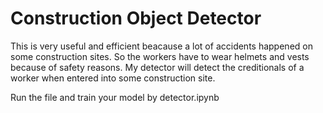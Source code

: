 # Construction Object Detector

This is very useful and efficient beacause a lot of accidents happened on some construction sites. So the workers have to wear helmets and vests because of safety reasons.
My detector will detect the creditionals of a worker when entered into some construction site.

Run the file and train your model by detector.ipynb
